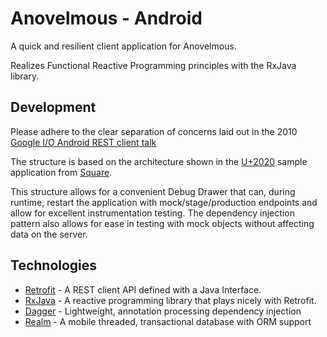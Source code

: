 # Anovelmous - Android

A quick and resilient client application for Anovelmous.

Realizes Functional Reactive Programming principles with the RxJava library.

## Development

Please adhere to the clear separation of concerns laid out in the 2010 [Google I/O Android REST client talk](https://www.youtube.com/watch?v=xHXn3Kg2IQE#t=2787)

The structure is based on the architecture shown in the [U+2020](https://github.com/JakeWharton/u2020)
sample application from [Square](http://square.github.io).

This structure allows for a convenient Debug Drawer that can,
during runtime, restart the application with mock/stage/production endpoints and allow for excellent instrumentation testing.
The dependency injection pattern also allows for ease in testing with mock objects without affecting data on the server.

## Technologies
* [Retrofit](http://square.github.io/retrofit/) - A REST client API defined with a Java Interface.
* [RxJava](https://github.com/ReactiveX/RxJava) - A reactive programming library that plays nicely with Retrofit.
* [Dagger](http://square.github.io/dagger/) - Lightweight, annotation processing dependency injection
* [Realm](http://realm.io) - A mobile threaded, transactional database with ORM support